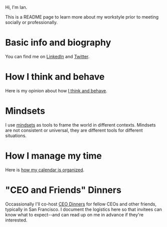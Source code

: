 Hi, I'm Ian. 

This is a README page to learn more about my workstyle prior to meeting socially or professionally. 

# Basic info and biography

You can find me on [LinkedIn](https://www.linkedin.com/in/iantien/) and [Twitter](https://twitter.com/iantien). 

# How I think and behave 

Here is my opinion about how [I think and behave](how_i_think). 

# Mindsets

I use [mindsets](mindsets) as tools to frame the world in different contexts. Mindsets are not consistent or universal, they are different tools for different situations. 

# How I manage my time 

Here is [how my calendar is organized](calendar). 

# "CEO and Friends" Dinners

Occassionally I'll co-host [CEO Dinners](ceo_dinners) for fellow CEOs and other friends, typically in San Francisco. I document the logistics here so that invitees can know what to expect--and can read up on me in advance if they're interested.  
